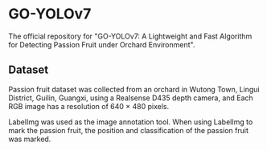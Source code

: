 # GO-YOLOv7
The official repository for "GO-YOLOv7: A Lightweight and Fast Algorithm for Detecting Passion Fruit under Orchard Environment".

## Dataset
Passion fruit dataset was collected from an orchard in Wutong Town, Lingui District, Guilin, Guangxi, using a Realsense D435 depth camera, and Each RGB image has a resolution of 640 × 480 pixels.

LabelImg was used as the image annotation tool. When using LabelImg to mark the passion fruit, the position and classification of the passion fruit was marked. 



